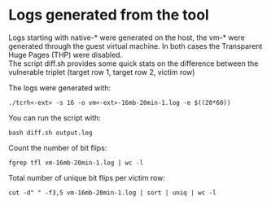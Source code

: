 # Logs generated from the tool

Logs starting with native-* were generated on the host, the vm-* were generated through the guest virtual machine. In both cases the Transparent Huge Pages (THP) were disabled.<br>
The script diff.sh provides some quick stats on the difference between the vulnerable triplet (target row 1, target row 2, victim row)

The logs were generated with:

	./tcrh<-ext> -s 16 -o vm<-ext>-16mb-20min-1.log -e $((20*60))

You can run the script with:

	bash diff.sh output.log
	
Count the number of bit flips:

	fgrep tfl vm-16mb-20min-1.log | wc -l

Total number of unique bit flips per victim row:

	cut -d" " -f3,5 vm-16mb-20min-1.log | sort | uniq | wc -l

